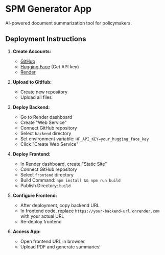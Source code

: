 # SPM Generator App

AI-powered document summarization tool for policymakers.

## Deployment Instructions

1. **Create Accounts:**
   - [GitHub](https://github.com)
   - [Hugging Face](https://huggingface.co) (Get API key)
   - [Render](https://render.com)

2. **Upload to GitHub:**
   - Create new repository
   - Upload all files

3. **Deploy Backend:**
   - Go to Render dashboard
   - Create "Web Service"
   - Connect GitHub repository
   - Select `backend` directory
   - Set environment variable: `HF_API_KEY=your_hugging_face_key`
   - Click "Create Web Service"

4. **Deploy Frontend:**
   - In Render dashboard, create "Static Site"
   - Connect GitHub repository
   - Select `frontend` directory
   - Build Command: `npm install && npm run build`
   - Publish Directory: `build`

5. **Configure Frontend:**
   - After deployment, copy backend URL
   - In frontend code, replace `https://your-backend-url.onrender.com` with your actual URL
   - Re-deploy frontend

6. **Access App:**
   - Open frontend URL in browser
   - Upload PDF and generate summaries!
